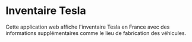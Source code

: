 # Inventaire Tesla

Cette application web affiche l'inventaire Tesla en France avec des informations supplémentaires comme le lieu de fabrication des véhicules.
